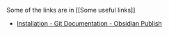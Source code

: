 Some of the links are in [[Some useful links]]
- [Installation - Git Documentation - Obsidian Publish](https://publish.obsidian.md/git-doc/Installation)